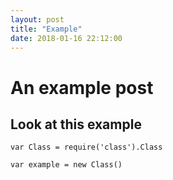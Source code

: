 ```yaml
---
layout: post
title: "Example"
date: 2018-01-16 22:12:00
---
```


# An example post

## Look at this example
```
var Class = require('class').Class

var example = new Class()
```
